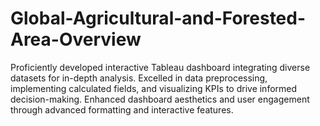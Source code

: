 # Global-Agricultural-and-Forested-Area-Overview
Proficiently developed interactive Tableau dashboard integrating diverse datasets for in-depth analysis. Excelled in data preprocessing, implementing calculated fields, and visualizing KPIs to drive informed decision-making. Enhanced dashboard aesthetics and user engagement through advanced formatting and interactive features.
